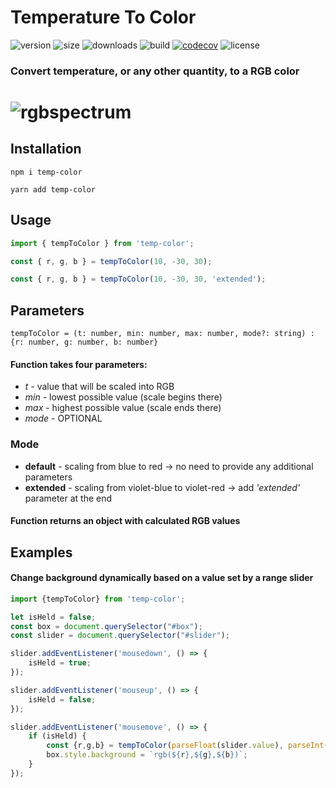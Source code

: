 # Temperature To Color

![version](https://img.shields.io/npm/v/temp-color)
![size](https://img.shields.io/bundlephobia/minzip/temp-color)
![downloads](https://img.shields.io/npm/dw/temp-color)
![build](https://img.shields.io/travis/com/szymslo/temp-color)
[![codecov](https://codecov.io/gh/szymslo/temp-color/branch/main/graph/badge.svg?token=8OAZESM0LG)](https://codecov.io/gh/szymslo/temp-color)
![license](https://img.shields.io/npm/l/temp-color)

### Convert temperature, or any other quantity, to a RGB color

# ![rgbspectrum](https://user-images.githubusercontent.com/52113159/110655867-b926da80-81bf-11eb-8f0f-44fe82f4129f.jpg)

## Installation

`npm i temp-color`

`yarn add temp-color`

## Usage

```js
import { tempToColor } from 'temp-color';

const { r, g, b } = tempToColor(10, -30, 30);

const { r, g, b } = tempToColor(10, -30, 30, 'extended');
```
## Parameters

```
tempToColor = (t: number, min: number, max: number, mode?: string) : {r: number, g: number, b: number}
```

#### Function takes four parameters:
* _t_ - value that will be scaled into RGB
* _min_ - lowest possible value (scale begins there)
* _max_ - highest possible value (scale ends there)
* _mode_ - OPTIONAL

### Mode
* **default** - scaling from blue to red -> no need to provide any additional parameters
* **extended** - scaling from violet-blue to violet-red -> add _'extended'_ parameter at the end

#### Function returns an object with calculated RGB values

## Examples

#### Change background dynamically based on a value set by a range slider

```js
import {tempToColor} from 'temp-color';

let isHeld = false;
const box = document.querySelector("#box");
const slider = document.querySelector("#slider");

slider.addEventListener('mousedown', () => {
    isHeld = true;
});

slider.addEventListener('mouseup', () => {
    isHeld = false;
});

slider.addEventListener('mousemove', () => {
    if (isHeld) {
        const {r,g,b} = tempToColor(parseFloat(slider.value), parseInt(slider.min), parseInt(slider.max));
        box.style.background = `rgb(${r},${g},${b})`;
    }
});

```
